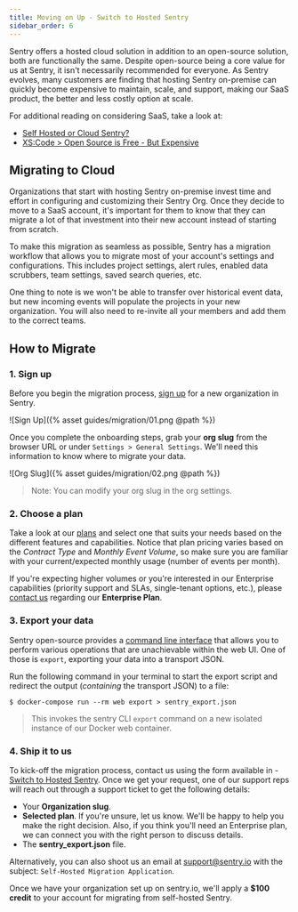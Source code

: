 ```yaml
---
title: Moving on Up - Switch to Hosted Sentry
sidebar_order: 6
---
```


Sentry offers a hosted cloud solution in addition to an open-source solution, both are functionally the same. Despite open-source being a core value for us at Sentry, it isn't necessarily recommended for everyone. As Sentry evolves, many customers are finding that hosting Sentry on-premise can quickly become expensive to maintain, scale, and support, making our SaaS product, the better and less costly option at scale.

For additional reading on considering SaaS, take a look at:

- [Self Hosted or Cloud Sentry?](https://sentry.io/_/resources/about-sentry/self-hosted-vs-cloud/)
- [XS:Code > Open Source is Free - But Expensive](https://xscode.com/686/open-source-is-free-but-expensive/)

## Migrating to Cloud

 Organizations that start with hosting Sentry on-premise invest time and effort in configuring and customizing their Sentry Org. Once they decide to move to a SaaS account, it's important for them to know that they can migrate a lot of that investment into their new account instead of starting from scratch.

To make this migration as seamless as possible, Sentry has a migration workflow that allows you to migrate most of your account's settings and configurations. This includes project settings, alert rules, enabled data scrubbers, team settings, saved search queries, etc.

One thing to note is we won't be able to transfer over historical event data, but new incoming events will populate the projects in your new organization. You will also need to re-invite all your members and add them to the correct teams.

## How to Migrate

### 1. Sign up

Before you begin the migration process, [sign up](https://sentry.io/signup/) for a new organization in Sentry.

![Sign Up]({% asset guides/migration/01.png @path %})

Once you complete the onboarding steps, grab your **org slug** from the browser URL or under `Settings > General Settings`. We'll need this information to know where to migrate your data.

![Org Slug]({% asset guides/migration/02.png @path %})

> Note: You can modify your org slug in the org settings.

### 2. Choose a plan

Take a look at our [plans](https://sentry.io/pricing/) and select one that suits your needs based on the different features and capabilities. Notice that plan pricing varies based on the _Contract Type_ and _Monthly Event Volume_, so make sure you are familiar with your current/expected monthly usage (number of events per month).

If you're expecting higher volumes or you're interested in our Enterprise capabilities (priority support and SLAs, single-tenant options, etc.), please [contact us](https://sentry.io/contact/enterprise/) regarding our **Enterprise Plan**.

### 3. Export your data

Sentry open-source provides a [command line interface](https://docs.sentry.io/server/cli/) that allows you to perform various operations that are unachievable within the web UI. One of those is `export`, exporting your data into a transport JSON.

Run the following command in your terminal to start the export script and redirect the output (_containing_ the transport JSON) to a file:

    $ docker-compose run --rm web export > sentry_export.json
    
> This invokes the sentry CLI `export` command on a new isolated instance of our Docker web container.

### 4. Ship it to us

To kick-off the migration process, contact us using the form available in - [Switch to Hosted Sentry](https://sentry.io/from/self-hosted/). Once we get your request, one of our support reps will reach out through a support ticket to get the following details:

- Your **Organization slug**.
- **Selected plan**. If you're unsure, let us know. We'll be happy to help you make the right decision. Also, if you think you'll need an Enterprise plan, we can connect you with the right person to discuss details.
- The **sentry_export.json** file.

Alternatively, you can also shoot us an email at <support@sentry.io> with the subject: `Self-Hosted Migration Application`.

Once we have your organization set up on sentry.io, we'll apply a **$100 credit** to your account for migrating from self-hosted Sentry.
